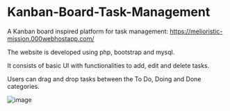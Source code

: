 # Kanban-Board-Task-Management
A Kanban board inspired platform for task management: https://melioristic-mission.000webhostapp.com/

The website is developed using php, bootstrap and mysql.

It consists of basic UI with functionalities to add, edit and delete tasks.

Users can drag and drop tasks between the To Do, Doing and Done categories.

![image](https://github.com/MeghaSuresh122/Kanban-Board-Task-Management/assets/141258930/745f06dc-b954-469c-a4f6-7942a411be20)

